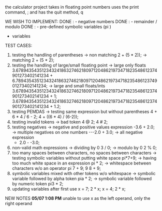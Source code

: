 the calculator project takes in floating point numbers
uses the print command, ;
and has the quit method, q

WE WISH TO IMPLEMENT:
DONE : - negative numbers 
DONE : - remainder / modulo
DONE : - pre-defined symbolic variables (pi )
- variables 

TEST CASES:
1. testing the handling of parentheses
    -> non matching
    2 + (5 * 2));
    -> matching 
    2 + (5 * 2);
2. testing the handling of large/small floating point
    -> large only floats
    3.678943543512343241863274621809712048621973471823548612374901273402141234 + 6.78943543512343241863274621809712048621973471823548612374901273402141234;
    -> large and small floats/ints
    3.678943543512343241863274621809712048621973471823548612374901273402141234 + 1;
    3.678943543512343241863274621809712048621973471823548612374901273402141234 + 1.2;
4. testing PEMDAS
    -> testing same expression but without parentheses
    4 + 6 * 4 / 6 - 2;
    4 + ((6 * 4) / (6-2));
5. testing invalid tokens
    -> bad token
    4 @ 2;
    4 # 2;
6. testing negatives
    -> negative and positive values expression
    -3.6 + 2.0;
    -> multiple negatives on one numbers
    ---2.0 + 3.0;
    -> all negative expression
    - 2.0 - -3.0;
7. non-valid math expressions
    -> dividing by 0
    3 / 0;
    -> modulo by 0
    2 % 0;
8. too many spaces between characters, no spaces between characters
    -> testing symbolic variables without putting white space
    pi*7+9;
    -> having too much white space in an expression 
    pi          *           2;
    -> whitespace between characters w/o an operator
    pi 7 + 9;
    9 8 + 9;
9. symbolic variables mixed with other tokens w/o whitespace 
    -> symbolic variable followed by alpha token
    pia * 2;
    -> symbolic variable followed by numeric token
    pi3 * 2;
10. updating variables after first use
    x = 7;
    2 * x;
    x = 4;
    2 * x;


NEW NOTES 
**05/07 1:08 PM**
unable to use x as the left operand, only the right operand 